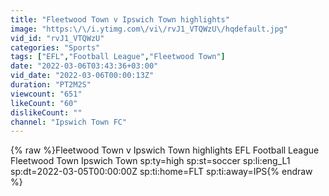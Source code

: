 ```yaml
---
title: "Fleetwood Town v Ipswich Town highlights"
image: "https:\/\/i.ytimg.com\/vi\/rvJ1_VTQWzU\/hqdefault.jpg"
vid_id: "rvJ1_VTQWzU"
categories: "Sports"
tags: ["EFL","Football League","Fleetwood Town"]
date: "2022-03-06T03:43:36+03:00"
vid_date: "2022-03-06T00:00:13Z"
duration: "PT2M2S"
viewcount: "651"
likeCount: "60"
dislikeCount: ""
channel: "Ipswich Town FC"
---
```

{% raw %}Fleetwood Town v Ipswich Town highlights EFL Football League Fleetwood Town Ipswich Town sp:ty=high sp:st=soccer sp:li:eng_L1 sp:dt=2022-03-05T00:00:00Z sp:ti:home=FLT sp:ti:away=IPS{% endraw %}
